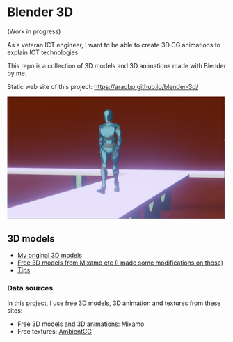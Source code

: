 # Blender 3D

(Work in progress)

As a veteran ICT engineer, I want to be able to create 3D CG animations to explain ICT technologies.

This repo is a collection of 3D models and 3D animations made with Blender by me.

Static web site of this project:
https://araobp.github.io/blender-3d/

<img src="./doc/walk.png" width=500>

## 3D models

- [My original 3D models](./my_original)
- [Free 3D models from Mixamo etc (I made some modifications on those)](./modified)
- [Tips](./tips)

### Data sources

In this project, I use free 3D models, 3D animation and textures from these sites:

- Free 3D models and 3D animations: [Mixamo](https://www.mixamo.com/)
- Free textures: [AmbientCG](https://ambientcg.com/)
